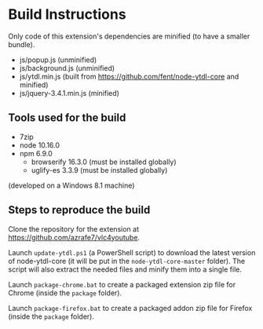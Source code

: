 # Build Instructions
Only code of this extension's dependencies are minified (to have a smaller bundle).

 - js/popup.js             (unminified)
 - js/background.js        (unminified)
 - js/ytdl.min.js          (built from https://github.com/fent/node-ytdl-core and minified)
 - js/jquery-3.4.1.min.js  (minified)


## Tools used for the build
 - 7zip
 - node 10.16.0
 - npm 6.9.0
   - browserify 16.3.0 (must be installed globally)
   - uglify-es 3.3.9 (must be installed globally)

(developed on a Windows 8.1 machine)


## Steps to reproduce the build
Clone the repository for the extension at https://github.com/azrafe7/vlc4youtube.

Launch `update-ytdl.ps1` (a PowerShell script) to download the latest version of node-ytdl-core (it will be put in the `node-ytdl-core-master` folder). The script will also extract the needed files and minify them into a single file.

Launch `package-chrome.bat` to create a packaged extension zip file for Chrome (inside the `package` folder).

Launch `package-firefox.bat` to create a packaged addon zip file for Firefox (inside the `package` folder).

